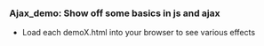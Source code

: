 ### Ajax_demo: Show off some basics in js and ajax

* Load each demoX.html into your browser to see various effects

